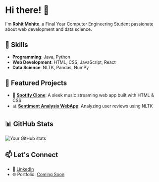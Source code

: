 # Hi there! 👋  
I'm **Rohit Mohite**, a Final Year Computer Engineering Student passionate about web development and data science.  

## 🚀 Skills
- **Programming**: Java, Python  
- **Web Development**: HTML, CSS, JavaScript, React  
- **Data Science**: NLTK, Pandas, NumPy  

## 🌟 Featured Projects
- 🎵 [**Spotify Clone**](#): A sleek music streaming web app built with HTML & CSS  
- 📊 [**Sentiment Analysis WebApp**](#): Analyzing user reviews using NLTK  

## 📊 GitHub Stats
![Your GitHub stats](https://github-readme-stats.vercel.app/api?username=rohitmohite&show_icons=true&theme=radical)  

## 📫 Let's Connect
- 💼 [LinkedIn](#)  
- 🌐 Portfolio: [Coming Soon](#)  


<!--
**iamrohitm/iamrohitm** is a ✨ _special_ ✨ repository because its `README.md` (this file) appears on your GitHub profile.

Here are some ideas to get you started:

- 🔭 I’m currently working on ...
- 🌱 I’m currently learning ...
- 👯 I’m looking to collaborate on ...
- 🤔 I’m looking for help with ...
- 💬 Ask me about ...
- 📫 How to reach me: ...
- 😄 Pronouns: ...
- ⚡ Fun fact: ...
-->
